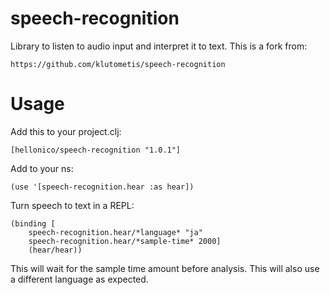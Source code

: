 # speech-recognition

Library to listen to audio input and interpret it to text.
This is a fork from: 

    https://github.com/klutometis/speech-recognition

# Usage

Add this to your project.clj:
   
    [hellonico/speech-recognition "1.0.1"]

Add to your ns:

    (use '[speech-recognition.hear :as hear])

Turn speech to text in a REPL:

    (binding [
        speech-recognition.hear/*language* "ja" 
        speech-recognition.hear/*sample-time* 2000] 
        (hear/hear))

This will wait for the sample time amount before analysis.
This will also use a different language as expected.
